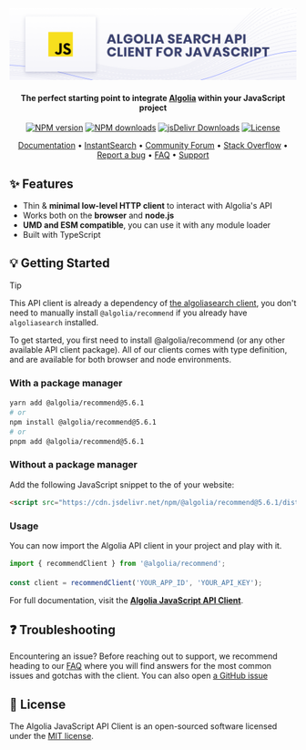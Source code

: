 <p align="center">
  <a href="https://www.algolia.com">
    <img alt="Algolia for JavaScript" src="https://raw.githubusercontent.com/algolia/algoliasearch-client-common/master/banners/javascript.png" >
  </a>

  <h4 align="center">The perfect starting point to integrate <a href="https://algolia.com" target="_blank">Algolia</a> within your JavaScript project</h4>

  <p align="center">
    <a href="https://npmjs.org/package/@algolia/recommend"><img src="https://img.shields.io/npm/v/@algolia/recommend.svg?style=flat-square" alt="NPM version"></img></a>
    <a href="http://npm-stat.com/charts.html?package=@algolia/recommend"><img src="https://img.shields.io/npm/dm/@algolia/recommend.svg?style=flat-square" alt="NPM downloads"></a>
    <a href="https://www.jsdelivr.com/package/npm/@algolia/recommend"><img src="https://data.jsdelivr.com/v1/package/npm/@algolia/recommend/badge" alt="jsDelivr Downloads"></img></a>
    <a href="LICENSE"><img src="https://img.shields.io/badge/license-MIT-green.svg?style=flat-square" alt="License"></a>
  </p>
</p>

<p align="center">
  <a href="https://www.algolia.com/doc/libraries/javascript/" target="_blank">Documentation</a>  •
  <a href="https://www.algolia.com/doc/guides/building-search-ui/what-is-instantsearch/js/" target="_blank">InstantSearch</a>  •
  <a href="https://discourse.algolia.com" target="_blank">Community Forum</a>  •
  <a href="http://stackoverflow.com/questions/tagged/algolia" target="_blank">Stack Overflow</a>  •
  <a href="https://github.com/algolia/algoliasearch-client-javascript/issues" target="_blank">Report a bug</a>  •
  <a href="https://www.algolia.com/doc/libraries/javascript/v5/" target="_blank">FAQ</a>  •
  <a href="https://alg.li/support" target="_blank">Support</a>
</p>

## ✨ Features

- Thin & **minimal low-level HTTP client** to interact with Algolia's API
- Works both on the **browser** and **node.js**
- **UMD and ESM compatible**, you can use it with any module loader
- Built with TypeScript

## 💡 Getting Started

> [!TIP]
> This API client is already a dependency of [the algoliasearch client](https://www.npmjs.com/package/algoliasearch), you don't need to manually install `@algolia/recommend` if you already have `algoliasearch` installed.

To get started, you first need to install @algolia/recommend (or any other available API client package).
All of our clients comes with type definition, and are available for both browser and node environments.

### With a package manager


```bash
yarn add @algolia/recommend@5.6.1
# or
npm install @algolia/recommend@5.6.1
# or
pnpm add @algolia/recommend@5.6.1
```

### Without a package manager

Add the following JavaScript snippet to the <head> of your website:

```html
<script src="https://cdn.jsdelivr.net/npm/@algolia/recommend@5.6.1/dist/builds/browser.umd.js"></script>
```

### Usage

You can now import the Algolia API client in your project and play with it.

```js
import { recommendClient } from '@algolia/recommend';

const client = recommendClient('YOUR_APP_ID', 'YOUR_API_KEY');
```

For full documentation, visit the **[Algolia JavaScript API Client](https://www.algolia.com/doc/libraries/javascript/v5/methods/recommend/)**.

## ❓ Troubleshooting

Encountering an issue? Before reaching out to support, we recommend heading to our [FAQ](https://www.algolia.com/doc/libraries/javascript/v5/) where you will find answers for the most common issues and gotchas with the client. You can also open [a GitHub issue](https://github.com/algolia/api-clients-automation/issues/new?assignees=&labels=&projects=&template=Bug_report.md)

## 📄 License

The Algolia JavaScript API Client is an open-sourced software licensed under the [MIT license](LICENSE).